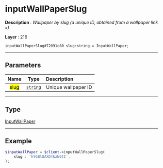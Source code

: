 # inputWallPaperSlug

**Description** : *Wallpaper by slug \(a unique ID, obtained from a wallpaper link &raquo;\)*

**Layer** : 216

```tl
inputWallPaperSlug#72091c80 slug:string = InputWallPaper;
```

---

## Parameters

| Name | Type | Description |
| :---: | :---: | :--- |
| <mark>slug</mark> | [`string`](type/string) | Unique wallpaper ID |

---

## Type

[InputWallPaper](type/InputWallPaper)

---

## Example

```php
$inputWallPaper = $client->inputWallPaperSlug(
	slug : 'hYGBl8AXD4kzN6tI',
);
```